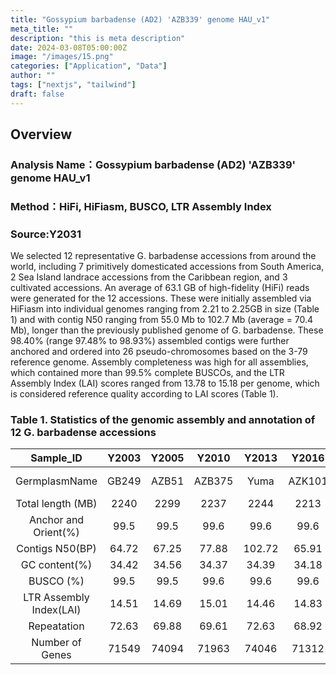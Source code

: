 ```yaml
---
title: "Gossypium barbadense (AD2) 'AZB339' genome HAU_v1"
meta_title: ""
description: "this is meta description"
date: 2024-03-08T05:00:00Z
image: "/images/15.png"
categories: ["Application", "Data"]
author: ""
tags: ["nextjs", "tailwind"]
draft: false
---
```

## Overview
### Analysis Name：Gossypium barbadense (AD2) 'AZB339' genome HAU_v1
### Method：HiFi, HiFiasm, BUSCO, LTR Assembly Index
### Source:Y2031

We selected 12 representative G. barbadense accessions from around the world, including 7 primitively domesticated accessions from South America, 2 Sea Island landrace accessions from the Caribbean region, and 3 cultivated accessions. An average of 63.1 GB of high-fidelity (HiFi) reads were generated for the 12 accessions. These were initially assembled via HiFiasm into individual genomes ranging from 2.21 to 2.25GB in size (Table 1) and with contig N50 ranging from 55.0 Mb to 102.7 Mb (average = 70.4 Mb), longer than the previously published genome of G. barbadense.  These 98.40% (range 97.48% to 98.93%) assembled contigs were further anchored and ordered into 26 pseudo-chromosomes based on the 3-79 reference genome.  Assembly completeness was high for all assemblies, which contained more than 99.5% complete BUSCOs, and the LTR Assembly Index (LAI) scores ranged from 13.78 to 15.18 per genome, which is considered reference quality according to LAI scores (Table 1). 

### Table 1. Statistics of the genomic assembly and annotation of 12 G. barbadense accessions
Sample_ID|Y2003|Y2005|Y2010|Y2013|Y2016|Y2029|Y2031|Y2032|Y2033|Y2034|Y2036|Y3048
:----:|:----:|:----:|:----:|:----:|:----:|:----:|:----:|:----:|:----:|:----:|:----:|:----:|
GermplasmName|GB249|AZB51|AZB375|Yuma|AZK101|Giza7|AZB339|AZB634|GB660|GB776|Junhai-1|CEG
Total length (MB)|2240|2299|2237|2244|2213|2237|2247|2252|2235|2269|2267|2251
Anchor and Orient(%)|99.5|99.5|99.6|99.6|99.6|99.6|99.5|99.6|99.5|99.5|99.6|99.6
Contigs N50(BP)|64.72|67.25|77.88|102.72|65.91|56.54|61.99|102.73|56.31|61.89|68.79|64.62
GC content(%)|34.42|34.56|34.37|34.39|34.18|34.36|34.43|34.54|34.41|34.63|34.55|34.44
BUSCO (%)|99.5|99.5|99.6|99.6|99.6|99.6|99.5|99.6|99.5|99.5|99.6|99.6
LTR Assembly Index(LAI)|14.51|14.69|15.01|14.46|14.83|14.17|14.18|14.54|14.08|13.78|15.18|15.11
Repeatation|72.63|69.88|69.61|72.63|68.92|72.62|72.69|71.46|70.97|72.16|72.89|72.51
Number of Genes|71549|74094|71963|74046|71312|76012|72247|72870|72281|74527|75774|75755